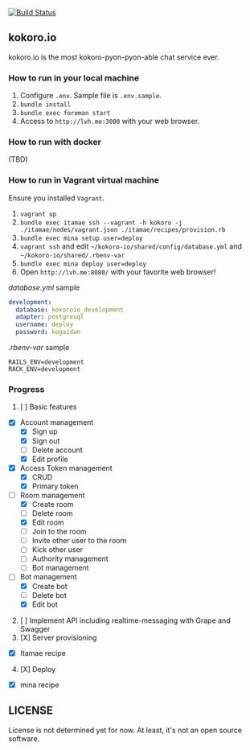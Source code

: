 [![Build Status](https://travis-ci.org/supermomonga/kokoro-io.svg?branch=master)](https://travis-ci.org/supermomonga/kokoro-io)

## kokoro.io

kokoro.io is the most kokoro-pyon-pyon-able chat service ever.


### How to run in your local machine

1. Configure `.env`. Sample file is `.env.sample`.
2. `bundle install`
3. `bundle exec foreman start`
4. Access to `http://lvh.me:3000` with your web browser.

### How to run with docker

(TBD)

### How to run in Vagrant virtual machine

Ensure you installed `Vagrant`.

1. `vagrant up`
2. `bundle exec itamae ssh --vagrant -h kokoro -j ./itamae/nodes/vagrant.json ./itamae/recipes/provision.rb`
3. `bundle exec mina setup user=deploy`
4. `vagrant ssh` and edit `~/kokoro-io/shared/config/database.yml` and `~/kokoro-io/shared/.rbenv-var`
6. `bundle exec mina deploy user=deploy`
7. Open `http://lvh.me:8080/` with your favorite web browser!

_database.yml_ sample

```yaml
development:
  database: kokoroio_development
  adapter: postgresql
  username: deploy
  password: kogaidan
```

_.rbenv-var_ sample

```
RAILS_ENV=development
RACK_ENV=development
```



### Progress

1. [ ] Basic features
  - [X] Account management
    - [X] Sign up
    - [X] Sign out
    - [ ] Delete account
    - [X] Edit profile
  - [X] Access Token management
    - [X] CRUD
    - [X] Primary token
  - [ ] Room management
    - [X] Create room
    - [ ] Delete room
    - [X] Edit room
    - [ ] Join to the room
    - [ ] Invite other user to the room
    - [ ] Kick other user
    - [ ] Authority management
    - [ ] Bot management
  - [ ] Bot management
    - [X] Create bot
    - [ ] Delete bot
    - [X] Edit bot
2. [ ] Implement API including realtime-messaging with Grape and Swagger
3. [X] Server provisioning
  - [X] Itamae recipe
4. [X] Deploy
  - [X] mina recipe


## LICENSE

License is not determined yet for now.
At least, it's not an open source software.


